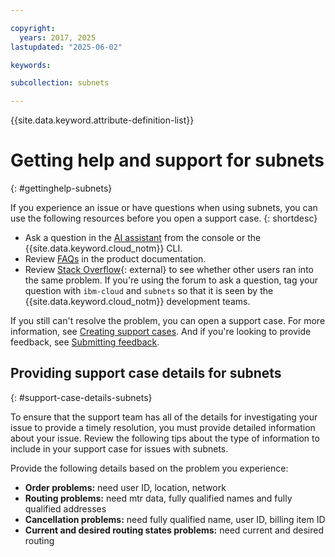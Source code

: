 ```yaml
---

copyright:
  years: 2017, 2025
lastupdated: "2025-06-02"

keywords:

subcollection: subnets

---
```


{{site.data.keyword.attribute-definition-list}}

# Getting help and support for subnets
{: #gettinghelp-subnets}

If you experience an issue or have questions when using subnets, you can use the following resources before you open a support case.
{: shortdesc}

* Ask a question in the [AI assistant](/docs/overview?topic=overview-ask-ai-assistant) from the console or the {{site.data.keyword.cloud_notm}} CLI.
* Review [FAQs](/docs/subnets?topic=subnets-faq) in the product documentation.
* Review [Stack Overflow](https://stackoverflow.com/search?q=dns-svcs+ibm-cloud){: external} to see whether other users ran into the same problem. If you're using the forum to ask a question, tag your question with `ibm-cloud` and `subnets` so that it is seen by the {{site.data.keyword.cloud_notm}} development teams. 

If you still can't resolve the problem, you can open a support case. For more information, see [Creating support cases](/docs/account?topic=account-open-case). And if you're looking to provide feedback, see [Submitting feedback](/docs/overview?topic=overview-feedback).

## Providing support case details for subnets
{: #support-case-details-subnets}

To ensure that the support team has all of the details for investigating your issue to provide a timely resolution, you must provide detailed information about your issue. Review the following tips about the type of information to include in your support case for issues with subnets.

Provide the following details based on the problem you experience:

* **Order problems:** need user ID, location, network
* **Routing problems:** need mtr data, fully qualified names and fully qualified addresses
* **Cancellation problems:** need fully qualified name, user ID, billing item ID
* **Current and desired routing states problems:** need current and desired routing
